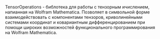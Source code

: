 TensorOperations - библотека для работы с тензорным ичислением, напианная на Wolfram Mathematica.
Позволяет в символьной форме взаимодействовать с компонентами тензоров, криволинейными системами координат и ковариантным дифференцированием при помощи широких возможностей функционального программирования на Wolfram Mathematica.
